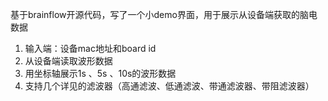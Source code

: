 基于brainflow开源代码，写了一个小demo界面，用于展示从设备端获取的脑电数据
1. 输入端：设备mac地址和board id
2. 从设备端读取波形数据
3. 用坐标轴展示1s 、5s 、10s的波形数据
4. 支持几个详见的滤波器（高通滤波、低通滤波、带通滤波器、带阻滤波器）
